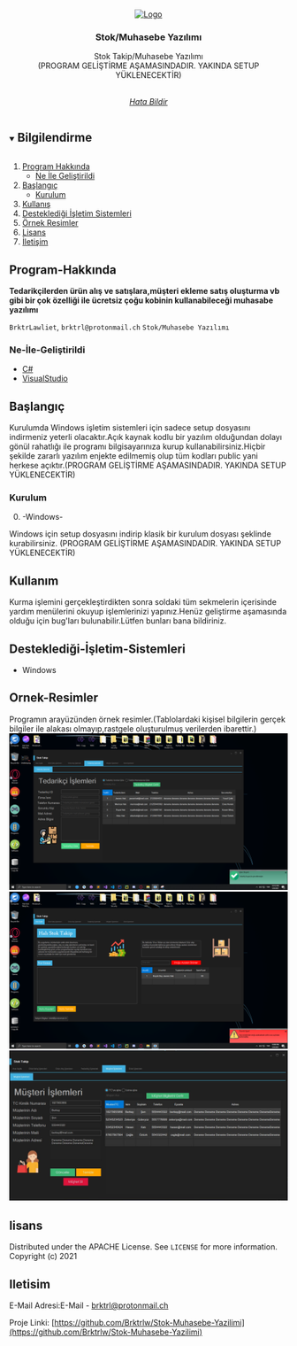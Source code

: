 



<br />
<p align="center">
  <a href="https://github.com/Brktrlw/Stok-Muhasebe-Yazilimi">
    <img src="images/icon.png" alt="Logo" width="140" height="140">
  </a>

  <h3 align="center">Stok/Muhasebe Yazılımı</h3>

  <p align="center">
    Stok Takip/Muhasebe Yazılımı <br>(PROGRAM GELİŞTİRME AŞAMASINDADIR. YAKINDA SETUP YÜKLENECEKTİR)
    <br />
    <br />
    <p align="center"><address>
      <div align="center">
    <a href="mailto:brktrl@protonmail.ch">Hata Bildir</a>
    <br>
    <!--<a href="http://www.riglsable.rf.gd/" target="_blank">Web Sitesi</a>-->
    </div>
    </address>
    </p>
  </p>
</p>



<details open="open">
  <summary><h2 style="display: inline-block">Bilgilendirme</h2></summary>
  <ol>
    <li>
      <a href="#Program-Hakkında">Program Hakkında</a>
      <ul>
        <li><a href="#Ne-İle-Geliştirildi">Ne İle Geliştirildi</a></li>
      </ul>
    </li>
    <li>
      <a href="#Başlangıç">Başlangıç</a>
      <ul>
        <li><a href="#Kurulum">Kurulum</a></li>
      </ul>
    </li>
    <li><a href="#Kullanım">Kullanış</a></li>
    <li><a href="#Desteklediği-İşletim-Sistemleri">Desteklediği İşletim Sistemleri</a>
    <li><a href="#Ornek-Resimler">Örnek Resimler</a>
    <li><a href="#lisans">Lisans</a></li>
    <li><a href="#Iletisim">İletişim</a></li>
  </ol>
</details>

## Program-Hakkında

**Tedarikçilerden ürün alış ve satışlara,müşteri ekleme satış oluşturma vb gibi bir çok özelliği ile ücretsiz çoğu kobinin kullanabileceği muhasabe yazılımı**

`BrktrLawliet`,
`brktrl@protonmail.ch`
`Stok/Muhasebe Yazılımı`


### Ne-İle-Geliştirildi

* [C#]()
* [VisualStudio](https://visualstudio.microsoft.com/tr/)

## Başlangıç

Kurulumda Windows işletim sistemleri için sadece setup dosyasını indirmeniz yeterli olacaktır.Açık kaynak kodlu bir yazılım olduğundan dolayı gönül rahatlığı ile programı bilgisayarınıza kurup kullanabilirsiniz.Hiçbir şekilde zararlı yazılım enjekte edilmemiş olup tüm kodları public yani herkese açıktır.(PROGRAM GELİŞTİRME AŞAMASINDADIR. YAKINDA SETUP YÜKLENECEKTİR)


### Kurulum
0. -Windows-

Windows için setup dosyasını indirip klasik bir kurulum dosyası şeklinde kurabilirsiniz. (PROGRAM GELİŞTİRME AŞAMASINDADIR. YAKINDA SETUP YÜKLENECEKTİR)

## Kullanım

Kurma işlemini gerçekleştirdikten sonra soldaki tüm sekmelerin içerisinde yardım menülerini okuyup işlemlerinizi yapınız.Henüz geliştirme aşamasında olduğu için bug'ları bulunabilir.Lütfen bunları bana bildiriniz.

## Desteklediği-İşletim-Sistemleri
* Windows

## Ornek-Resimler
Programın arayüzünden örnek resimler.(Tablolardaki kişisel bilgilerin gerçek bilgiler ile alakası olmayıp,rastgele oluşturulmuş verilerden ibarettir.)
<img src="images/Untitled2.png"></img><br>
<img src="images/Untitled.png"></img><br>
<img src="images/Capture.JPG"></img><br>
## lisans

Distributed under the APACHE License. See `LICENSE` for more information.<br>
Copyright (c) 2021 

## Iletisim

E-Mail Adresi:E-Mail - brktrl@protonmail.ch

Proje Linki: [https://github.com/Brktrlw/Stok-Muhasebe-Yazilimi](https://github.com/Brktrlw/Stok-Muhasebe-Yazilimi)<br>
<!--Web Site Linki: [http://www.riglsable.rf.gd/](http://www.riglsable.rf.gd/)-->






